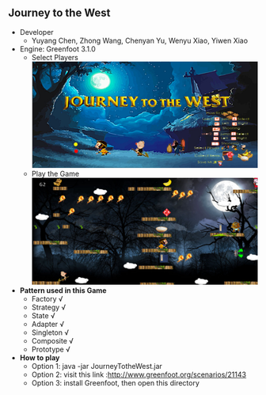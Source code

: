 ## Journey to the West
 * Developer
   * Yuyang Chen, Zhong Wang, Chenyan Yu, Wenyu Xiao, Yiwen Xiao
 * Engine: Greenfoot 3.1.0
   * Select Players
     <img src ="./images/scenario1.png"/>
   * Play the Game
     <img src ="./images/scenario2.png"/>
 * **Pattern used in this Game**
   * Factory √
   * Strategy √
   * State √
   * Adapter √
   * Singleton √
   * Composite √
   * Prototype √
 * **How to play**
   * Option 1: java -jar JourneyTotheWest.jar
   * Option 2: visit this link :http://www.greenfoot.org/scenarios/21143
   * Option 3: install Greenfoot, then open this directory
